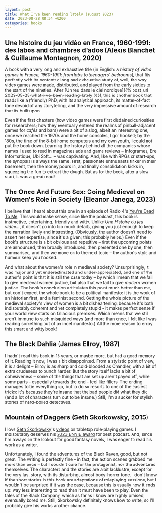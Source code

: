 ```yaml
---
layout: post
title: What I've been reading lately (august 2023)
date: 2023-08-28 08:34 +0200
categories: books
---
```


## Une histoire du jeu vidéo en France, 1960-1991: des labos and chambres d'ados (Alexis Blanchet & Guillaume Montagnon, 2020)

A book with a very long and exhaustive title (in English: _A history of video games in France, 1960-1991: from labs to 
teenagers' bedrooms_), that fits perfectly with its content: a long and exhaustive study of, well, the way video games 
were made, distributed, and played from the early sixties to the start of the nineties. After 
[Un feu dans le ciel nordique]({% post_url 2023-05-25-what-i-ve-been-reading-lately %}), this is another book that reads 
like a (friendly) PhD, with its analytical approach, its matter-of-fact tone devoid of any storytelling, and the very 
impressive amount of research that its built upon.

Even if the first chapters (how video games were first disdained curiosities for researchers; how they eventually entered 
the realms of pinball-adjacent games for _cafés_ and bars) were a bit of a slog, albeit an interesting one, once 
we reached the 1970s and the home consoles, I got hooked; by the '80s, the time of the 8-bit home computers and my own 
youth, I could not put the book down. Learning the history behind all the companies whose names I used to read in 
magazines ads and game reviews – Infogrames, Ere Informatique, Ubi Soft… – was captivating. And, like with RPGs or 
start-ups, the synopsis is always the same. First, passionate enthusiasts tinker in their basement, then the money pours in, 
and finally consolidation kicks in, squeezing the fun to extract the dough. But as for the book, after a slow start, it 
was a great read!

## The Once And Future Sex: Going Medieval on Women's Role in Society (Eleanor Janega, 2023)

I believe that I heard about this one in an episode of Radio 4's [You're Dead To Me](https://www.bbc.co.uk/programmes/p07mdbhg). 
This would make sense, since like the podcast, this book is instructive, entertaining, friendly and witty. Unlike 
_Une Histoire du jeu vidéo…_, it doesn't go into too much details, giving you just enough to keep the narration lively 
and interesting. (Obviously, the author doesn't need to assert her expertise, since it's a given; this probably helps.) 
Even if the book's structure is a bit obvious and repetitive – first the upcoming points are announced, then broadly 
introduced, then presented one by one, then summarised, and then we move on to the next topic – the author's style 
and humour keep you hooked.

And what about the women's role in medieval society? Unsurprisingly, it was major and yet underestimated and 
under-appreciated, and one of the author's point is that it is still the case today – by which I mean that we fail to 
give medieval women justice, but also that we fail to give _modern_ women justice. The book's conclusion articulates this 
point much better than me, but don't expect the whole book to be a political manifesto: it is the work of an historian 
first, and a feminist second. Getting the whole picture of the medieval society's view of women is a bit disheartening, 
because it's both indisputably coherent and yet completely stupid – it makes perfect sense if your world view starts on 
fallacious premises. Which means that we still aren't immune to such misguided ways (and more than once, I felt like I 
was reading something out of an incel manifesto.) All the more reason to enjoy this smart and witty book!

## The Black Dahlia (James Ellroy, 1987)

I hadn't read this book in 15 years, or maybe more, but had a good memory of it. Reading it now, I was a bit disappointed. 
From a stylistic point of view, it is a delight – Ellroy is as sharp and cold-blooded as Chandler, with a bit of extra 
crudeness to punch harder. But the story itself lacks a bit of cohesiveness – some of the things that are set up aren't 
payed off, while some parts – especially towards the end – feel like fillers. The ending manages to tie everything up, 
but to do so resorts to one of the easiest tricks: it's because they're insane that the bad people did what they did (and 
a lot of characters turn out to be insane.) Still, I'm a sucker for stylish stories of hard-boiled detectives.

## Mountain of Daggers (Seth Skorkowsky, 2015)

I love [Seth Skorkowsky](https://skorkowsky.com)'s [videos](https://www.youtube.com/channel/UCQs8-UJ7IHsrzhQ-OQOYBmg) 
on tabletop role-playing games. I indisputably deserves his [2023 ENNIE award](https://ennie-awards.com/2023-nominees/) 
for best podcast. And, since I'm always on the lookout for good fantasy novels, I was eager to read his work as a writer.

Unfortunately, I found the adventures of the Black Raven, good, but not great. The writing is perfectly fine – in fact, 
the action scenes grabbed me more than once – but I couldn't care for the protagonist, nor the adventures themselves. 
The characters and the stories are a bit lacklustre, except for the very last story, with its disturbing, almost 
body-horror tone. I don't know if the short stories in this book are adaptations of roleplaying sessions, but I wouldn't 
be surprised if it was the case, because this is usually how it ends up: way less interesting to read than it must have 
been to play. Even the tales of the Black Company, which as far as I know are highly praised, eventually bored me. Still, 
Skorkowsky definitely knows how to write, so I'll probably give his works another chance.
   